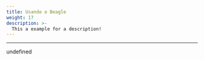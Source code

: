 ```yaml
---
title: Usando o Beagle
weight: 17
description: >-
  This a example for a description!
---
```


---

undefined
